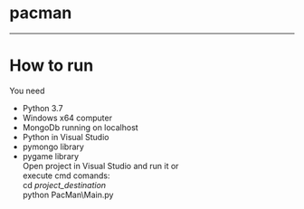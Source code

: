 # pacman
***
# How to run
You need
+  Python 3.7
+ Windows x64 computer
+ MongoDb running on localhost
+ Python in Visual Studio
+ pymongo library
+ pygame library  
Open project in Visual Studio and run it or  
execute cmd comands:  
cd *project_destination*  
python PacMan\Main.py
